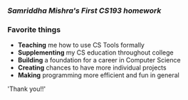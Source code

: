 

### _Samriddha Mishra's First CS193 homework_


### Favorite things

- **Teaching** me how to use CS Tools formally
- **Supplementing** my CS education throughout college
- **Building** a foundation for a career in Computer Science
- **Creating** chances to have more individual projects
- **Making** programming more efficient and fun in general

'Thank you!!'


